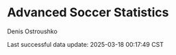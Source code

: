 # Advanced Soccer Statistics
Denis Ostroushko

<!-- gfm -->

Last successful data update: 2025-03-18 00:17:49 CST
